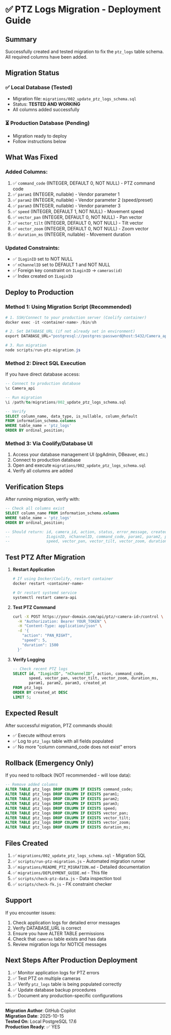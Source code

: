 # ✅ PTZ Logs Migration - Deployment Guide

## Summary
Successfully created and tested migration to fix the `ptz_logs` table schema. All required columns have been added.

## Migration Status

### ✅ Local Database (Tested)
- Migration file: `migrations/002_update_ptz_logs_schema.sql`
- Status: **TESTED AND WORKING**
- All columns added successfully

### ⏳ Production Database (Pending)
- Migration ready to deploy
- Follow instructions below

## What Was Fixed

### Added Columns:
1. ✅ `command_code` (INTEGER, DEFAULT 0, NOT NULL) - PTZ command code
2. ✅ `param1` (INTEGER, nullable) - Vendor parameter 1
3. ✅ `param2` (INTEGER, nullable) - Vendor parameter 2 (speed/preset)
4. ✅ `param3` (INTEGER, nullable) - Vendor parameter 3
5. ✅ `speed` (INTEGER, DEFAULT 1, NOT NULL) - Movement speed
6. ✅ `vector_pan` (INTEGER, DEFAULT 0, NOT NULL) - Pan vector
7. ✅ `vector_tilt` (INTEGER, DEFAULT 0, NOT NULL) - Tilt vector
8. ✅ `vector_zoom` (INTEGER, DEFAULT 0, NOT NULL) - Zoom vector
9. ✅ `duration_ms` (INTEGER, nullable) - Movement duration

### Updated Constraints:
- ✅ `ILoginID` set to NOT NULL
- ✅ `nChannelID` set to DEFAULT 1 and NOT NULL
- ✅ Foreign key constraint on `ILoginID` → `cameras(id)`
- ✅ Index created on `ILoginID`

## Deploy to Production

### Method 1: Using Migration Script (Recommended)

```powershell
# 1. SSH/Connect to your production server (Coolify container)
docker exec -it <container-name> /bin/sh

# 2. Set DATABASE_URL (if not already set in environment)
export DATABASE_URL="postgresql://postgres:password@host:5432/Camera_api"

# 3. Run migration
node scripts/run-ptz-migration.js
```

### Method 2: Direct SQL Execution

If you have direct database access:

```sql
-- Connect to production database
\c Camera_api

-- Run migration
\i /path/to/migrations/002_update_ptz_logs_schema.sql

-- Verify
SELECT column_name, data_type, is_nullable, column_default
FROM information_schema.columns
WHERE table_name = 'ptz_logs'
ORDER BY ordinal_position;
```

### Method 3: Via Coolify/Database UI

1. Access your database management UI (pgAdmin, DBeaver, etc.)
2. Connect to production database
3. Open and execute `migrations/002_update_ptz_logs_schema.sql`
4. Verify all columns are added

## Verification Steps

After running migration, verify with:

```sql
-- Check all columns exist
SELECT column_name FROM information_schema.columns 
WHERE table_name = 'ptz_logs' 
ORDER BY ordinal_position;

-- Should return: id, camera_id, action, status, error_message, created_at, 
--                ILoginID, nChannelID, command_code, param1, param2, param3,
--                speed, vector_pan, vector_tilt, vector_zoom, duration_ms
```

## Test PTZ After Migration

1. **Restart Application**
   ```bash
   # If using Docker/Coolify, restart container
   docker restart <container-name>
   
   # Or restart systemd service
   systemctl restart camera-api
   ```

2. **Test PTZ Command**
   ```bash
   curl -X POST https://your-domain.com/api/ptz/<camera-id>/control \
     -H "Authorization: Bearer YOUR_TOKEN" \
     -H "Content-Type: application/json" \
     -d '{
       "action": "PAN_RIGHT",
       "speed": 5,
       "duration": 1500
     }'
   ```

3. **Verify Logging**
   ```sql
   -- Check recent PTZ logs
   SELECT id, "ILoginID", "nChannelID", action, command_code, 
          speed, vector_pan, vector_tilt, vector_zoom, duration_ms,
          param1, param2, param3, created_at
   FROM ptz_logs
   ORDER BY created_at DESC
   LIMIT 5;
   ```

## Expected Result

After successful migration, PTZ commands should:
- ✅ Execute without errors
- ✅ Log to `ptz_logs` table with all fields populated
- ✅ No more "column command_code does not exist" errors

## Rollback (Emergency Only)

If you need to rollback (NOT recommended - will lose data):

```sql
-- Remove added columns
ALTER TABLE ptz_logs DROP COLUMN IF EXISTS command_code;
ALTER TABLE ptz_logs DROP COLUMN IF EXISTS param1;
ALTER TABLE ptz_logs DROP COLUMN IF EXISTS param2;
ALTER TABLE ptz_logs DROP COLUMN IF EXISTS param3;
ALTER TABLE ptz_logs DROP COLUMN IF EXISTS speed;
ALTER TABLE ptz_logs DROP COLUMN IF EXISTS vector_pan;
ALTER TABLE ptz_logs DROP COLUMN IF EXISTS vector_tilt;
ALTER TABLE ptz_logs DROP COLUMN IF EXISTS vector_zoom;
ALTER TABLE ptz_logs DROP COLUMN IF EXISTS duration_ms;
```

## Files Created

1. ✅ `migrations/002_update_ptz_logs_schema.sql` - Migration SQL
2. ✅ `scripts/run-ptz-migration.js` - Automated migration runner
3. ✅ `migrations/README_PTZ_MIGRATION.md` - Detailed documentation
4. ✅ `migrations/DEPLOYMENT_GUIDE.md` - This file
5. ✅ `scripts/check-ptz-data.js` - Data inspection tool
6. ✅ `scripts/check-fk.js` - FK constraint checker

## Support

If you encounter issues:
1. Check application logs for detailed error messages
2. Verify DATABASE_URL is correct
3. Ensure you have ALTER TABLE permissions
4. Check that `cameras` table exists and has data
5. Review migration logs for NOTICE messages

## Next Steps After Production Deployment

1. ✅ Monitor application logs for PTZ errors
2. ✅ Test PTZ on multiple cameras
3. ✅ Verify `ptz_logs` table is being populated correctly
4. ✅ Update database backup procedures
5. ✅ Document any production-specific configurations

---

**Migration Author**: GitHub Copilot  
**Migration Date**: 2025-10-15  
**Tested On**: Local PostgreSQL 17.6  
**Production Ready**: ✅ YES

